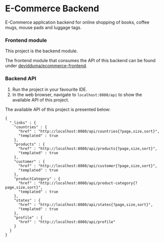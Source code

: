 # E-Commerce Backend

E-Commerce application backend for online shopping of books, coffee mugs, mouse pads and luggage tags.

### Frontend module

This project is the backend module.

The frontend module that consumes the API of this backend can be found under [devidduma/ecommerce-frontend](https://github.com/devidduma/ecommerce-frontend).

### Backend API

1. Run the project in your favourite IDE.
2. In the web browser, navigate to ```localhost:8080/api``` to show the available API of this project.

The available API of this project is presented below:
```
{
  "_links" : {
    "countries" : {
      "href" : "http://localhost:8080/api/countries{?page,size,sort}",
      "templated" : true
    },
    "products" : {
      "href" : "http://localhost:8080/api/products{?page,size,sort}",
      "templated" : true
    },
    "customer" : {
      "href" : "http://localhost:8080/api/customer{?page,size,sort}",
      "templated" : true
    },
    "productCategory" : {
      "href" : "http://localhost:8080/api/product-category{?page,size,sort}",
      "templated" : true
    },
    "states" : {
      "href" : "http://localhost:8080/api/states{?page,size,sort}",
      "templated" : true
    },
    "profile" : {
      "href" : "http://localhost:8080/api/profile"
    }
  }
}
```